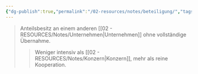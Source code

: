 ```yaml
---
{"dg-publish":true,"permalink":"/02-resources/notes/beteiligung/","tags":["wirtschaft/bwl","wirtschaft/verflechtung"],"noteIcon":"","updated":"2025-09-27T01:32:44.588+02:00"}
---
```


>Anteilsbesitz an einem anderen [[02 - RESOURCES/Notes/Unternehmen\|Unternehmen]] ohne vollständige Übernahme.
>>Weniger intensiv als [[02 - RESOURCES/Notes/Konzern\|Konzern]], mehr als reine Kooperation.